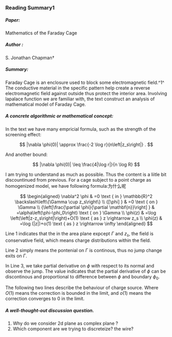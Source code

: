 ### Reading Summary1

##### Paper:

Mathematics of the Faraday Cage

##### Author :

S. Jonathan Chapman†

##### Summary:

Faraday Cage is an enclosure used to block some electromagnetic field.^1^ The conductive material in the specific pattern help create a reverse electromagnetic field against outside thus protect the interior area. Involving lapalace function we are familiar with, the text construct an analysis of mathematical model of Faraday Cage.

##### A concrete algorithmic or mathematical concept:

In the text we have many empricial formula, such as the strength of the screening effect:

$$
|\nabla \phi(0)| \approx \frac{-2 \log r}{n\left|z_s\right|} .
$$

And another bound:

$$
|\nabla \phi(0)| \leq \frac{4|\log r|}{n \log R}
$$

I am trying to understand as much as possible. Thus the content is a liitle bit discountinued from previous. For a cage subject to a point charge  as homogenized model, we have following formula:为什么呢

$$
\begin{aligned}
\nabla^2 \phi & =0 \text { in } \mathbb{R}^2 \backslash\left\{\Gamma \cup z_s\right\} \\
{[\phi] } & =0 \text { on } \Gamma \\
{\left[\frac{\partial \phi}{\partial \mathbf{n}}\right] } & =\alpha\left(\phi-\phi_0\right) \text { on } \Gamma \\
\phi(z) & =\log \left(\left|z-z_s\right|\right)+O(1) \text { as } z \rightarrow z_s \\
\phi(z) & =\log (|z|)+o(1) \text { as } z \rightarrow \infty
\end{aligned}
$$

Line 1 indicates that the in the area plane expcept $\Gamma$ and $z_s$, the field is conservative field, which means charge distributions within the field.

Line 2 simply means the pontenial on $\Gamma$ is continous, thus no jump change exits on $\Gamma$.

In Line 3, we take partial derivative on $\phi$ with respect to its normal and observe the jump. The value indicates that the  partial derivative of $\phi$ can be discontinous and proportional to difference between $\phi$  and boundary $\phi_0$.

The following two lines describe the behaviour of charge source. Where $O(1)$ means the correction is bounded in the limit, and $o(1)$ means the correction converges to 0 in the limit.

##### A well-thought-out discussion question.

1. Why do we consider 2d plane as complex plane ?
2. Which component are we trying to discreteize? the wire?
